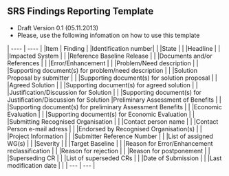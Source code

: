 ## SRS Findings Reporting Template
* Draft Version 0.1 (05.11.2013)
* Please, use the following infomation on how to use this template

| ---- | ---- |
|Item | Finding |
|Identification number| |
|State | |
|Headline | |
|Impacted System | |
|Reference Baseline Release | |
|Documents and/or References  | |
|Error/Enhancement | |
|Problem/Need description | |
|Supporting document(s) for problem/need description | |
|Solution Proposal by submitter | |
|Supporting document(s) for solution proposal | |
|Agreed Solution | |
|Supporting document(s) for agreed solution | |
|Justification/Discussion for Solution | |
|Supporting document(s) for Justification/Discussion for Solution
|Preliminary Assessment of Benefits | |
|Supporting document(s) for preliminary Assessment Benefits | |
|Economic Evaluation | |
|Supporting document(s) for Economic Evaluation  | |
|Submitting Recognised Organisation | |
|Contact person name | |
|Contact Person e-mail adress | |
|Endorsed by Recognised Organisation(s) | |
|Project Information | |
|Submitter Reference Number  | |
|List of assigned WG(s) | |
|Severity | |
|Target Baseline | |
|Reason for Error/Enhancement reclassification | |
|Reason for rejection | |
|Reason for postponement | |
|Superseding CR | |
|List of superseded CRs  | |
|Date of Submission | |
|Last modification date | |
| --- | --- |
